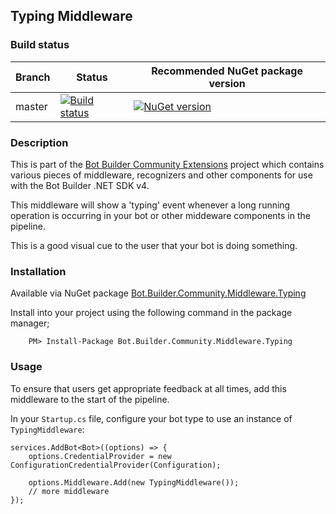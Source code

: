 ﻿## Typing Middleware
 
### Build status
| Branch | Status | Recommended NuGet package version |
| ------ | ------ | ------ |
| master | [![Build status](https://ci.appveyor.com/api/projects/status/b9123gl3kih8x9cb?svg=true)](https://ci.appveyor.com/project/garypretty/botbuilder-community) | [![NuGet version](https://badge.fury.io/nu/Bot.Builder.Community.Middleware.Typing.svg)](https://badge.fury.io/nu/Bot.Builder.Community.Middleware.Typing) |

### Description

This is part of the [Bot Builder Community Extensions](https://github.com/garypretty/botbuilder-community) project which contains various pieces of middleware, recognizers and other components for use with the Bot Builder .NET SDK v4.

This middleware will show a 'typing' event whenever a long running operation is occurring in your bot or other middeware components in the pipeline.

This is a good visual cue to the user that your bot is doing something.

### Installation

Available via NuGet package [Bot.Builder.Community.Middleware.Typing](https://www.nuget.org/packages/Bot.Builder.Community.Middleware.Typing/)

Install into your project using the following command in the package manager;
```
    PM> Install-Package Bot.Builder.Community.Middleware.Typing
```

### Usage

To ensure that users get appropriate feedback at all times, add this middleware to the start of the pipeline.

In your `Startup.cs` file, configure your bot type to use an instance of `TypingMiddleware`:

```
services.AddBot<Bot>((options) => {
    options.CredentialProvider = new ConfigurationCredentialProvider(Configuration);
                
    options.Middleware.Add(new TypingMiddleware());
    // more middleware
});
```
